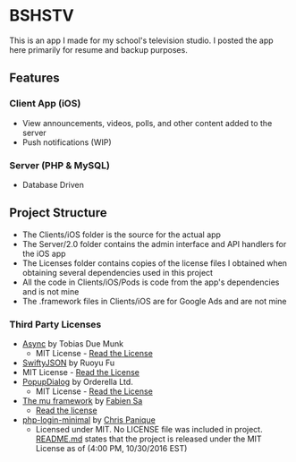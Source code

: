 # BSHSTV
This is an app I made for my school's television studio. I posted the app here primarily for resume and backup purposes. 

## Features
### Client App (iOS)
* View announcements, videos, polls, and other content added to the server
* Push notifications (WIP)
### Server (PHP & MySQL)
* Database Driven

## Project Structure
* The Clients/iOS folder is the source for the actual app
* The Server/2.0 folder contains the admin interface and API handlers for the iOS app
* The Licenses folder contains copies of the license files I obtained when obtaining several dependencies used in this project
* All the code in Clients/iOS/Pods is code from the app's dependencies and is not mine
* The .framework files in Clients/iOS are for Google Ads and are not mine

### Third Party Licenses
* [Async](https://github.com/duemunk/Async) by Tobias Due Munk
  * MIT License - [Read the License](https://raw.githubusercontent.com/brendanmanning/BSHSTV/master/Licenses/Async/LICENSE.txt)
* [SwiftyJSON](https://github.com/SwiftyJSON/SwiftyJSON) by Ruoyu Fu
 * MIT License - [Read the License](https://raw.githubusercontent.com/brendanmanning/BSHSTV/master/Licenses/SwiftyJSON/LICENSE)
* [PopupDialog](https://github.com/Orderella/PopupDialog) by Orderella Ltd.
  * MIT License - [Read the License](https://raw.githubusercontent.com/brendanmanning/BSHSTV/master/Licenses/PopupDialog/LICENSE)
* [The mu framework](https://github.com/BafS/mu) by [Fabien Sa](https://github.com/BafS/)
  * [Read the license](https://raw.githubusercontent.com/brendanmanning/BSHSTV/master/Licenses/mu/LICENSE)
* [php-login-minimal](https://github.com/panique/php-login-minimal) by [Chris Panique](https://github.com/panique/)
  * Licensed under MIT. No LICENSE file was included in project. [README.md](https://github.com/panique/php-login-minimal/blob/master/README.md) states that the project is released under the MIT License as of (4:00 PM, 10/30/2016 EST)
